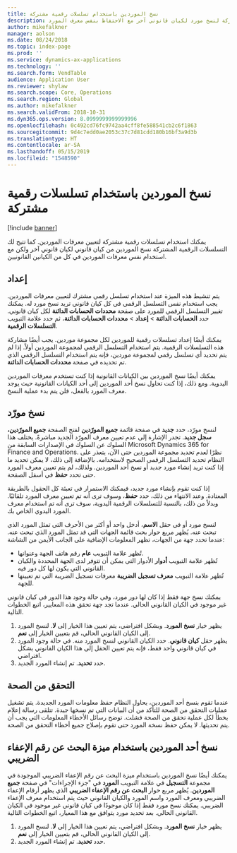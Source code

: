 ```yaml
---
title: نسخ الموردين باستخدام تسلسلات رقمية مشتركة
description: يشرح هذا المقال كيفية استخدام تسلسلات رقمية مشتركة لنسخ مورد لكيان قانوني آخر مع الاحتفاظ بنفس معرف المورد.
author: mikefalkner
manager: aolson
ms.date: 08/24/2018
ms.topic: index-page
ms.prod: ''
ms.service: dynamics-ax-applications
ms.technology: ''
ms.search.form: VendTable
audience: Application User
ms.reviewer: shylaw
ms.search.scope: Core, Operations
ms.search.region: Global
ms.author: mikefalkner
ms.search.validFrom: 2018-10-31
ms.dyn365.ops.version: 8.0999999999999996
ms.openlocfilehash: 0c492cd76fc9742aa4cff8fe588541cb2c6f1863
ms.sourcegitcommit: 9d4c7edd0ae2053c37c7d81cdd180b16bf3a9d3b
ms.translationtype: HT
ms.contentlocale: ar-SA
ms.lasthandoff: 05/15/2019
ms.locfileid: "1548590"
---
```

# <a name="copy-vendors-by-using-shared-number-sequences"></a>نسخ الموردين باستخدام تسلسلات رقمية مشتركة

[!include [banner](../includes/banner.md)]

يمكنك استخدام تسلسلات رقمية مشتركة لتعيين معرفات الموردين. كما تتيح لك التسلسلات الرقمية المشتركة نسخ الموردين من كيان قانوني لكيان قانوني آخر ولكن مع استخدام نفس معرفات الموردين في كل من الكيانين القانونيين.

## <a name="setup"></a>إعداد

يتم تنشيط هذه الميزة عند استخدام تسلسل رقمي مشترك لتعيين معرفات الموردين. يجب استخدام نفس التسلسل الرقمي في كل كيان قانوني تريد نسخ مورد له. يمكنك تغيير التسلسل الرقمي للمورد على صفحة **محددات الحسابات الدائنة** لكل كيان قانوني. حدد **الحسابات الدائنة** \> **إعداد** \> **محددات الحسابات الدائنة**، ثم حدد علامة التبويب **التسلسلات الرقمية**.

يمكنك أيضًا إعداد تسلسلات رقمية للموردين لكل مجموعة موردين. يجب أيضًا مشاركة هذه التسلسلات الرقمية. يتم استخدام التسلسل الرقمي لمجموعة الموردين أولاً. إذا لم يتم تحديد أي تسلسل رقمي لمجموعة موردين، فإنه يتم استخدام التسلسل الرقمي الذي تم تحديده في صفحة **محددات الحسابات الدائنة**.

يمكنك أيضًا نسخ الموردين بين الكيانات القانونية إذا كنت تستخدم معرفات الموردين اليدوية. ومع ذلك، إذا كنت تحاول نسخ أحد الموردين إلى أحد الكيانات القانونية حيث يوجد معرف المورد بالفعل، فلن يتم بدء عملية النسخ.

## <a name="copy-a-vendor"></a>نسخ مورّد

لنسخ مورّد، حدد **جديد** في صفحة قائمة **جميع المورّدين** لفتح الصفحة **جميع المورّدين، سجل جديد**. تجدر الإشارة إلى عدم تعيين معرف المورّد الجديد مباشرةً. يختلف هذا السلوك عن السلوك في الإصدارات السابقة من Microsoft Dynamics 365 for Finance and Operations. نظرًا لعدم تحديد مجموعة الموردين حتى الآن، يتعذر على النظام تحديد التسلسل الرقمي الصحيح لاستخدامه. بالإضافة إلى ذلك، لا يمكن تحديد ما إذا كنت تريد إنشاء مورد جديد أو نسخ أحد الموردين. ولذلك، لم يتم تعيين معرف المورد حتى تحدد **حفظ** في أسفل الصفحة.

إذا كنت تقوم بإنشاء مورد جديد، فيمكنك الاستمرار في تعبئة كل الحقول بالطريقة المعتادة. وعند الانتهاء من ذلك، حدد **حفظ**، وسوف ترى أنه تم تعيين معرف المورد تلقائيًا. وبدلاً من ذلك، بالنسبة للتسلسلات الرقمية اليدوية، سوف ترى أنه تم استخدام معرف المورد اليدوي الخاص بك.

لنسخ مورد أو في حقل **الاسم**، أدخل واحد أو أكثر من الأحرف التي تمثل المورد الذي تبحث عنه. يُظهر مربع حوار بحث قائمة الجهات التي قد تمثل المورد الذي تبحث عنه. عندما تحدد جهة من الجهات، تظهر المعلومات الإضافية على الجانب الأيمن من الشاشة:

- تُظهر علامة التبويب **عام** رقم هاتف الجهة وعنوانها.
- تُظهر علامة التبويب **أدوار** الأدوار التي يمكن أن تتوفر لدى الجهة المحددة والكيان القانوني التي يكون لها كل دور فيه.
- تُظهر علامة التبويب **معرف تسجيل الضريبة** معرفات تسجيل الضريبة التي تم تعيينها للجهة.

يمكنك نسخ جهة فقط إذا كان لها دور مورد، وفي حالة وجود هذا الدور في كيان قانوني غير موجود في الكيان القانوني الحالي. عندما تجد جهة تحقق هذه المعايير، اتبع الخطوات التالية.

1. يظهر خيار **نسخ المورد**. وبشكل افتراضي، يتم تعيين هذا الخيار إلى **لا**. لنسخ المورد إلى الكيان القانوني الحالي، قم بتعيين الخيار إلى **نعم**. 
2. يظهر حقل **كيان قانوني**. حدد الكيان القانوني لنسخ المورد منه. في حالة وجود المورد في كيان قانوني واحد فقط، فإنه يتم تعيين الحقل إلى هذا الكيان القانوني بشكل افتراضي.
3. حدد **تحديد**. تم إنشاء المورد الجديد.

## <a name="validation"></a>التحقق من الصحة

عندما تقوم بنسخ أحد الموردين، يحاول النظام حفظ معلومات المورد الجديدة. يتم تشغيل عمليات التحقق من الصحة للتأكد من أن البيانات التي تم نسخها جيدة. تتلقى رسالة إعلام بخطأ لكل عملية تحقق من الصحة فشلت. توضح رسائل الأخطاء المعلومات التي يجب أن يتم تحديثها. لا يمكن حفظ نسخة المورد حتى تقوم بإصلاح جميع أخطاء التحقق من الصحة.

## <a name="copy-a-vendor-by-using-the-tax-exempt-number-search-feature"></a>نسخ أحد الموردين باستخدام ميزة البحث عن رقم الإعفاء الضريبي

يمكنك أيضًا نسخ الموردين باستخدام ميزة البحث عن رقم الإعفاء الضريبي الموجودة في مجموعة **التسجيل** في علامة التبويب **المورد** في "جزء الإجراءات" في صفحة **جميع الموردين**. يُظهر مربع حوار **البحث عن رقم الإعفاء الضريبي** الذي يظهر أرقام الإعفاء الضريبي ومعرف المورد واسم المورد والكيان القانوني حيث يتم استخدام معرف الإعفاء الضريبي. يمكنك نسخ مورد فقط إذا كان موجودًا في كيان قانوني غير موجود في الكيان القانوني الحالي. بعد تحديد مورد يتوافق مع هذا المعيار، اتبع الخطوات التالية.

1. يظهر خيار **نسخ المورد**. وبشكل افتراضي، يتم تعيين هذا الخيار إلى **لا**. لنسخ المورد إلى الكيان القانوني الحالي، قم بتعيين الخيار إلى **نعم**.
2. حدد **تحديد**. تم إنشاء المورد الجديد.
